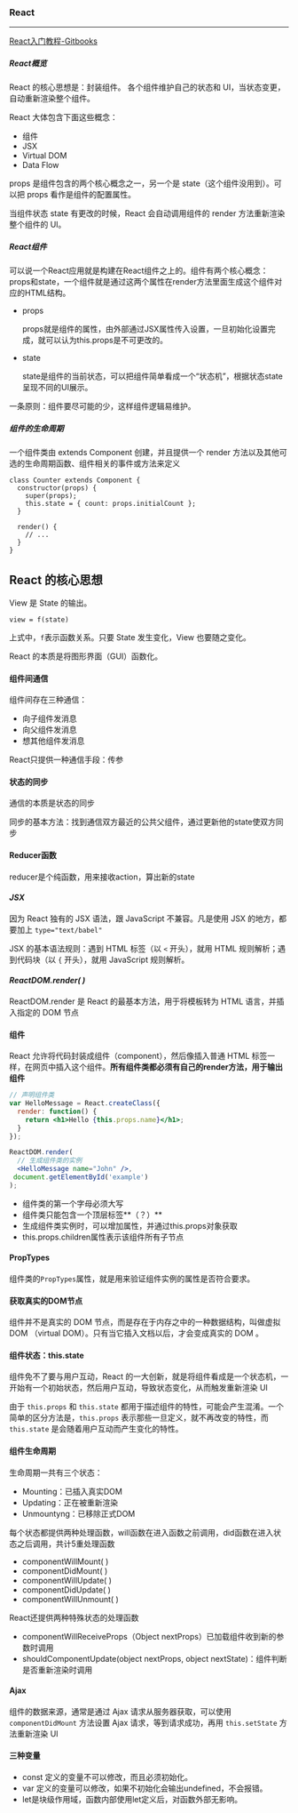 ### **React**

--------

<a href="https://hulufei.gitbooks.io/react-tutorial/"> React入门教程-Gitbooks</a>

##### *React概览*

React 的核心思想是：封装组件。
各个组件维护自己的状态和 UI，当状态变更，自动重新渲染整个组件。



React 大体包含下面这些概念：

- 组件
- JSX
- Virtual DOM
- Data Flow



props 是组件包含的两个核心概念之一，另一个是 state（这个组件没用到）。可以把 props 看作是组件的配置属性。

当组件状态 state 有更改的时候，React 会自动调用组件的 render 方法重新渲染整个组件的 UI。



##### *React组件*

可以说一个React应用就是构建在React组件之上的。组件有两个核心概念：props和state，一个组件就是通过这两个属性在render方法里面生成这个组件对应的HTML结构。

- props

  props就是组件的属性，由外部通过JSX属性传入设置，一旦初始化设置完成，就可以认为this.props是不可更改的。

- state

  state是组件的当前状态，可以把组件简单看成一个“状态机”，根据状态state呈现不同的UI展示。

一条原则：组件要尽可能的少，这样组件逻辑易维护。



##### *组件的生命周期*

一个组件类由 extends Component 创建，并且提供一个 render 方法以及其他可选的生命周期函数、组件相关的事件或方法来定义

```
class Counter extends Component {
  constructor(props) {
    super(props);
    this.state = { count: props.initialCount };
  }

  render() {
    // ...
  }
}
```



## React 的核心思想

View 是 State 的输出。

```
view = f(state)
```

上式中，`f`表示函数关系。只要 State 发生变化，View 也要随之变化。

React 的本质是将图形界面（GUI）函数化。



#### **组件间通信**

组件间存在三种通信：

- 向子组件发消息
- 向父组件发消息
- 想其他组件发消息

React只提供一种通信手段：传参



#### **状态的同步**

通信的本质是状态的同步

同步的基本方法：找到通信双方最近的公共父组件，通过更新他的state使双方同步



#### **Reducer函数**

reducer是个纯函数，用来接收action，算出新的state



#### *JSX*

因为 React 独有的 JSX 语法，跟 JavaScript 不兼容。凡是使用 JSX 的地方，都要加上 `type="text/babel"` 



JSX 的基本语法规则：遇到 HTML 标签（以 `<` 开头），就用 HTML 规则解析；遇到代码块（以 `{` 开头），就用 JavaScript 规则解析。



#### *ReactDOM.render( )*

ReactDOM.render 是 React 的最基本方法，用于将模板转为 HTML 语言，并插入指定的 DOM 节点



#### **组件**

React 允许将代码封装成组件（component），然后像插入普通 HTML 标签一样，在网页中插入这个组件。**所有组件类都必须有自己的render方法，用于输出组件**

```jsx
// 声明组件类
var HelloMessage = React.createClass({
  render: function() {
    return <h1>Hello {this.props.name}</h1>;
  }
});

ReactDOM.render(
  // 生成组件类的实例
  <HelloMessage name="John" />,
 document.getElementById('example')
);

```

- 组件类的第一个字母必须大写
- 组件类只能包含一个顶层标签**（？）**
- 生成组件类实例时，可以增加属性，并通过this.props对象获取
- this.props.children属性表示该组件所有子节点



#### **PropTypes**

组件类的`PropTypes`属性，就是用来验证组件实例的属性是否符合要求。



#### **获取真实的DOM节点**

组件并不是真实的 DOM 节点，而是存在于内存之中的一种数据结构，叫做虚拟 DOM （virtual DOM）。只有当它插入文档以后，才会变成真实的 DOM 。



#### **组件状态：this.state**

组件免不了要与用户互动，React 的一大创新，就是将组件看成是一个状态机，一开始有一个初始状态，然后用户互动，导致状态变化，从而触发重新渲染 UI

由于 `this.props` 和 `this.state` 都用于描述组件的特性，可能会产生混淆。一个简单的区分方法是，`this.props` 表示那些一旦定义，就不再改变的特性，而 `this.state` 是会随着用户互动而产生变化的特性。



#### **组件生命周期**

生命周期一共有三个状态：

- Mounting：已插入真实DOM
- Updating：正在被重新渲染
- Unmountyng：已移除正式DOM

每个状态都提供两种处理函数，will函数在进入函数之前调用，did函数在进入状态之后调用，共计5重处理函数

- componentWillMount( )
- componentDidMount( )
- componentWillUpdate( )
- componentDidUpdate( )
- componentWillUnmount( )

React还提供两种特殊状态的处理函数

- componentWillReceiveProps（Object nextProps）已加载组件收到新的参数时调用
- shouldComponentUpdate(object nextProps, object nextState)：组件判断是否重新渲染时调用



#### **Ajax**

组件的数据来源，通常是通过 Ajax 请求从服务器获取，可以使用 `componentDidMount` 方法设置 Ajax 请求，等到请求成功，再用 `this.setState` 方法重新渲染 UI



#### **三种变量**

- const 定义的变量不可以修改，而且必须初始化。
- var 定义的变量可以修改，如果不初始化会输出undefined，不会报错。
- let是块级作用域，函数内部使用let定义后，对函数外部无影响。



















